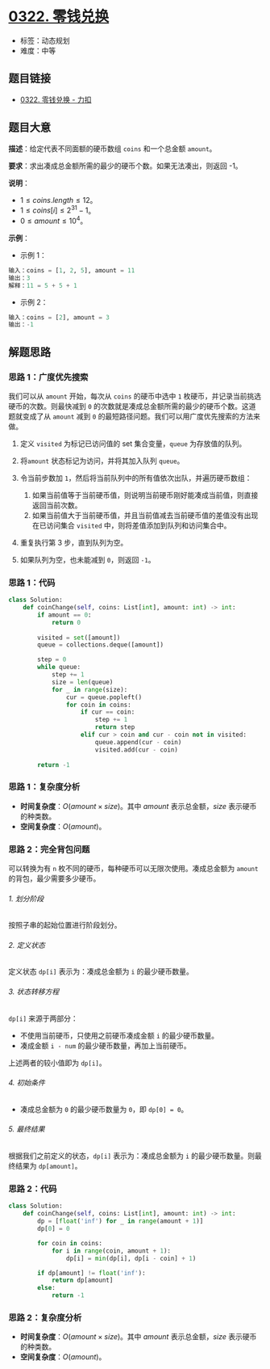 # [0322. 零钱兑换](https://leetcode.cn/problems/coin-change/)

- 标签：动态规划
- 难度：中等

## 题目链接

- [0322. 零钱兑换 - 力扣](https://leetcode.cn/problems/coin-change/)

## 题目大意

**描述**：给定代表不同面额的硬币数组 `coins` 和一个总金额 `amount`。

**要求**：求出凑成总金额所需的最少的硬币个数。如果无法凑出，则返回 -1。

**说明**：

- $1 \le coins.length \le 12$。
- $1 \le coins[i] \le 2^{31} - 1$。
- $0 \le amount \le 10^4$。

**示例**：

- 示例 1：

```python
输入：coins = [1, 2, 5], amount = 11
输出：3 
解释：11 = 5 + 5 + 1
```

- 示例 2：

```python
输入：coins = [2], amount = 3
输出：-1
```

## 解题思路

### 思路 1：广度优先搜索

我们可以从 `amount` 开始，每次从 `coins` 的硬币中选中 `1` 枚硬币，并记录当前挑选硬币的次数。则最快减到 `0` 的次数就是凑成总金额所需的最少的硬币个数。这道题就变成了从 `amount` 减到 `0` 的最短路径问题。我们可以用广度优先搜索的方法来做。

1. 定义 `visited` 为标记已访问值的 set 集合变量，`queue` 为存放值的队列。
2. 将`amount` 状态标记为访问，并将其加入队列 `queue`。
3. 令当前步数加 `1`，然后将当前队列中的所有值依次出队，并遍历硬币数组：
   1. 如果当前值等于当前硬币值，则说明当前硬币刚好能凑成当前值，则直接返回当前次数。
   2. 如果当前值大于当前硬币值，并且当前值减去当前硬币值的差值没有出现在已访问集合 `visited` 中，则将差值添加到队列和访问集合中。

4. 重复执行第 3 步，直到队列为空。
5. 如果队列为空，也未能减到 `0`，则返回 `-1`。

### 思路 1：代码

```python
class Solution:
    def coinChange(self, coins: List[int], amount: int) -> int:
        if amount == 0:
            return 0
        
        visited = set([amount])
        queue = collections.deque([amount])

        step = 0
        while queue:
            step += 1
            size = len(queue)
            for _ in range(size):
                cur = queue.popleft()
                for coin in coins:
                    if cur == coin:
                        step += 1
                        return step
                    elif cur > coin and cur - coin not in visited:
                        queue.append(cur - coin)
                        visited.add(cur - coin)
            
        return -1
```

### 思路 1：复杂度分析

- **时间复杂度**：$O(amount \times size)$。其中 $amount$ 表示总金额，$size$ 表示硬币的种类数。
- **空间复杂度**：$O(amount)$。

### 思路 2：完全背包问题

可以转换为有 `n` 枚不同的硬币，每种硬币可以无限次使用。凑成总金额为 `amount` 的背包，最少需要多少硬币。

###### 1. 划分阶段

按照子串的起始位置进行阶段划分。

###### 2. 定义状态

定义状态 `dp[i]` 表示为：凑成总金额为 `i` 的最少硬币数量。

###### 3. 状态转移方程

`dp[i]` 来源于两部分：

- 不使用当前硬币，只使用之前硬币凑成金额 `i` 的最少硬币数量。
- 凑成金额 `i - num` 的最少硬币数量，再加上当前硬币。

上述两者的较小值即为 `dp[i]`。

###### 4. 初始条件

- 凑成总金额为 `0` 的最少硬币数量为 `0`，即 `dp[0] = 0`。

###### 5. 最终结果

根据我们之前定义的状态，`dp[i]` 表示为：凑成总金额为 `i` 的最少硬币数量。则最终结果为 `dp[amount]`。

### 思路 2：代码

```python
class Solution:
    def coinChange(self, coins: List[int], amount: int) -> int:
        dp = [float('inf') for _ in range(amount + 1)]
        dp[0] = 0

        for coin in coins:
            for i in range(coin, amount + 1):
                dp[i] = min(dp[i], dp[i - coin] + 1)

        if dp[amount] != float('inf'):
            return dp[amount]
        else:
            return -1
```

### 思路 2：复杂度分析

- **时间复杂度**：$O(amount \times size)$。其中 $amount$ 表示总金额，$size$ 表示硬币的种类数。
- **空间复杂度**：$O(amount)$。